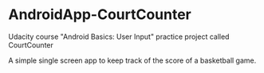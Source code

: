 # AndroidApp-CourtCounter
Udacity course "Android Basics: User Input" practice project called CourtCounter

A simple single screen app to keep track of the score of a basketball game.
